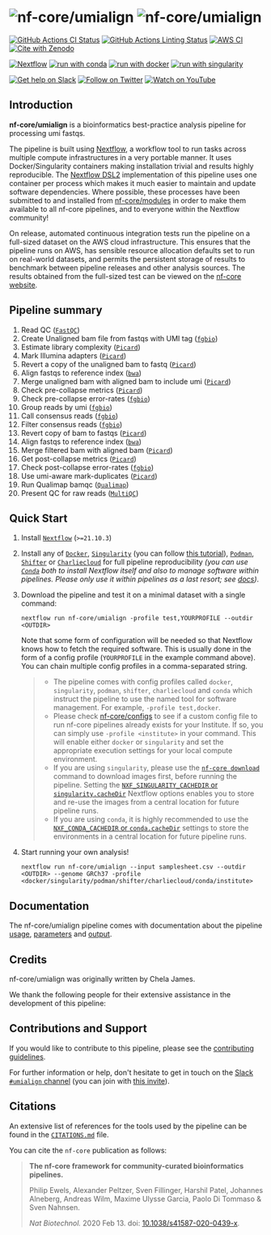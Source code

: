 # ![nf-core/umialign](docs/images/nf-core/umialign_logo_light.png#gh-light-mode-only) ![nf-core/umialign](docs/images/nf-core/umialign_logo_dark.png#gh-dark-mode-only)

[![GitHub Actions CI Status](https://github.com/nf-core/umialign/workflows/nf-core%20CI/badge.svg)](https://github.com/nf-core/umialign/actions?query=workflow%3A%22nf-core+CI%22)
[![GitHub Actions Linting Status](https://github.com/nf-core/umialign/workflows/nf-core%20linting/badge.svg)](https://github.com/nf-core/umialign/actions?query=workflow%3A%22nf-core+linting%22)
[![AWS CI](https://img.shields.io/badge/CI%20tests-full%20size-FF9900?labelColor=000000&logo=Amazon%20AWS)](https://nf-co.re/umialign/results)
[![Cite with Zenodo](http://img.shields.io/badge/DOI-10.5281/zenodo.XXXXXXX-1073c8?labelColor=000000)](https://doi.org/10.5281/zenodo.XXXXXXX)

[![Nextflow](https://img.shields.io/badge/nextflow%20DSL2-%E2%89%A521.10.3-23aa62.svg?labelColor=000000)](https://www.nextflow.io/)
[![run with conda](http://img.shields.io/badge/run%20with-conda-3EB049?labelColor=000000&logo=anaconda)](https://docs.conda.io/en/latest/)
[![run with docker](https://img.shields.io/badge/run%20with-docker-0db7ed?labelColor=000000&logo=docker)](https://www.docker.com/)
[![run with singularity](https://img.shields.io/badge/run%20with-singularity-1d355c.svg?labelColor=000000)](https://sylabs.io/docs/)

[![Get help on Slack](http://img.shields.io/badge/slack-nf--core%20%23umialign-4A154B?labelColor=000000&logo=slack)](https://nfcore.slack.com/channels/umialign)
[![Follow on Twitter](http://img.shields.io/badge/twitter-%40nf__core-1DA1F2?labelColor=000000&logo=twitter)](https://twitter.com/nf_core)
[![Watch on YouTube](http://img.shields.io/badge/youtube-nf--core-FF0000?labelColor=000000&logo=youtube)](https://www.youtube.com/c/nf-core)

## Introduction

**nf-core/umialign** is a bioinformatics best-practice analysis pipeline for processing umi fastqs.

The pipeline is built using [Nextflow](https://www.nextflow.io), a workflow tool to run tasks across multiple compute infrastructures in a very portable manner. It uses Docker/Singularity containers making installation trivial and results highly reproducible. The [Nextflow DSL2](https://www.nextflow.io/docs/latest/dsl2.html) implementation of this pipeline uses one container per process which makes it much easier to maintain and update software dependencies. Where possible, these processes have been submitted to and installed from [nf-core/modules](https://github.com/nf-core/modules) in order to make them available to all nf-core pipelines, and to everyone within the Nextflow community!

<!-- TODO nf-core: Add full-sized test dataset and amend the paragraph below if applicable -->

On release, automated continuous integration tests run the pipeline on a full-sized dataset on the AWS cloud infrastructure. This ensures that the pipeline runs on AWS, has sensible resource allocation defaults set to run on real-world datasets, and permits the persistent storage of results to benchmark between pipeline releases and other analysis sources. The results obtained from the full-sized test can be viewed on the [nf-core website](https://nf-co.re/umialign/results).

## Pipeline summary

<!-- TODO nf-core: Fill in short bullet-pointed list of the default steps in the pipeline -->

1. Read QC ([`FastQC`](https://www.bioinformatics.babraham.ac.uk/projects/fastqc/))
2. Create Unaligned bam file from fastqs with UMI tag ([`fgbio`](https://http://fulcrumgenomics.github.io/fgbio/))
3. Estimate library complexity ([`Picard`](http://broadinstitute.github.io/picard/))
4. Mark Illumina adapters ([`Picard`](http://broadinstitute.github.io/picard/))
5. Revert a copy of the unaligned bam to fastq ([`Picard`](http://broadinstitute.github.io/picard/))
6. Align fastqs to reference index ([`bwa`](http://bio-bwa.sourceforge.net/bwa.shtml))
7. Merge unaligned bam with aligned bam to include umi ([`Picard`](http://broadinstitute.github.io/picard/))
8. Check pre-collapse metrics ([`Picard`](http://broadinstitute.github.io/picard/))
9. Check pre-collapse error-rates ([`fgbio`](https://http://fulcrumgenomics.github.io/fgbio/))
10. Group reads by umi ([`fgbio`](https://http://fulcrumgenomics.github.io/fgbio/))
11. Call consensus reads ([`fgbio`](https://http://fulcrumgenomics.github.io/fgbio/))
12. Filter consensus reads ([`fgbio`](https://http://fulcrumgenomics.github.io/fgbio/))
13. Revert copy of bam to fastqs ([`Picard`](http://broadinstitute.github.io/picard/))
14. Align fastqs to reference index ([`bwa`](http://bio-bwa.sourceforge.net/bwa.shtml))
15. Merge filtered bam with aligned bam ([`Picard`](http://broadinstitute.github.io/picard/))
16. Get post-collapse metrics  ([`Picard`](http://broadinstitute.github.io/picard/))
17. Check post-collapse error-rates ([`fgbio`](https://http://fulcrumgenomics.github.io/fgbio/))
18. Use umi-aware mark-duplicates ([`Picard`](http://broadinstitute.github.io/picard/))
19. Run Qualimap bamqc ([`Qualimap`](http://qualimap.conesalab.org/))
20. Present QC for raw reads ([`MultiQC`](http://multiqc.info/))

## Quick Start

1. Install [`Nextflow`](https://www.nextflow.io/docs/latest/getstarted.html#installation) (`>=21.10.3`)

2. Install any of [`Docker`](https://docs.docker.com/engine/installation/), [`Singularity`](https://www.sylabs.io/guides/3.0/user-guide/) (you can follow [this tutorial](https://singularity-tutorial.github.io/01-installation/)), [`Podman`](https://podman.io/), [`Shifter`](https://nersc.gitlab.io/development/shifter/how-to-use/) or [`Charliecloud`](https://hpc.github.io/charliecloud/) for full pipeline reproducibility _(you can use [`Conda`](https://conda.io/miniconda.html) both to install Nextflow itself and also to manage software within pipelines. Please only use it within pipelines as a last resort; see [docs](https://nf-co.re/usage/configuration#basic-configuration-profiles))_.

3. Download the pipeline and test it on a minimal dataset with a single command:

   ```console
   nextflow run nf-core/umialign -profile test,YOURPROFILE --outdir <OUTDIR>
   ```

   Note that some form of configuration will be needed so that Nextflow knows how to fetch the required software. This is usually done in the form of a config profile (`YOURPROFILE` in the example command above). You can chain multiple config profiles in a comma-separated string.

   > - The pipeline comes with config profiles called `docker`, `singularity`, `podman`, `shifter`, `charliecloud` and `conda` which instruct the pipeline to use the named tool for software management. For example, `-profile test,docker`.
   > - Please check [nf-core/configs](https://github.com/nf-core/configs#documentation) to see if a custom config file to run nf-core pipelines already exists for your Institute. If so, you can simply use `-profile <institute>` in your command. This will enable either `docker` or `singularity` and set the appropriate execution settings for your local compute environment.
   > - If you are using `singularity`, please use the [`nf-core download`](https://nf-co.re/tools/#downloading-pipelines-for-offline-use) command to download images first, before running the pipeline. Setting the [`NXF_SINGULARITY_CACHEDIR` or `singularity.cacheDir`](https://www.nextflow.io/docs/latest/singularity.html?#singularity-docker-hub) Nextflow options enables you to store and re-use the images from a central location for future pipeline runs.
   > - If you are using `conda`, it is highly recommended to use the [`NXF_CONDA_CACHEDIR` or `conda.cacheDir`](https://www.nextflow.io/docs/latest/conda.html) settings to store the environments in a central location for future pipeline runs.

4. Start running your own analysis!

   <!-- TODO nf-core: Update the example "typical command" below used to run the pipeline -->

   ```console
   nextflow run nf-core/umialign --input samplesheet.csv --outdir <OUTDIR> --genome GRCh37 -profile <docker/singularity/podman/shifter/charliecloud/conda/institute>
   ```

## Documentation

The nf-core/umialign pipeline comes with documentation about the pipeline [usage](https://nf-co.re/umialign/usage), [parameters](https://nf-co.re/umialign/parameters) and [output](https://nf-co.re/umialign/output).

## Credits

nf-core/umialign was originally written by Chela James.

We thank the following people for their extensive assistance in the development of this pipeline:

<!-- TODO nf-core: If applicable, make list of people who have also contributed -->

## Contributions and Support

If you would like to contribute to this pipeline, please see the [contributing guidelines](.github/CONTRIBUTING.md).

For further information or help, don't hesitate to get in touch on the [Slack `#umialign` channel](https://nfcore.slack.com/channels/umialign) (you can join with [this invite](https://nf-co.re/join/slack)).

## Citations

<!-- TODO nf-core: Add citation for pipeline after first release. Uncomment lines below and update Zenodo doi and badge at the top of this file. -->
<!-- If you use  nf-core/umialign for your analysis, please cite it using the following doi: [10.5281/zenodo.XXXXXX](https://doi.org/10.5281/zenodo.XXXXXX) -->

<!-- TODO nf-core: Add bibliography of tools and data used in your pipeline -->

An extensive list of references for the tools used by the pipeline can be found in the [`CITATIONS.md`](CITATIONS.md) file.

You can cite the `nf-core` publication as follows:

> **The nf-core framework for community-curated bioinformatics pipelines.**
>
> Philip Ewels, Alexander Peltzer, Sven Fillinger, Harshil Patel, Johannes Alneberg, Andreas Wilm, Maxime Ulysse Garcia, Paolo Di Tommaso & Sven Nahnsen.
>
> _Nat Biotechnol._ 2020 Feb 13. doi: [10.1038/s41587-020-0439-x](https://dx.doi.org/10.1038/s41587-020-0439-x).

